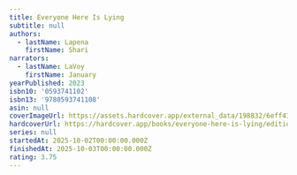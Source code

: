 ```yaml
---
title: Everyone Here Is Lying
subtitle: null
authors:
  - lastName: Lapena
    firstName: Shari
narrators:
  - lastName: LaVoy
    firstName: January
yearPublished: 2023
isbn10: '0593741102'
isbn13: '9780593741108'
asin: null
coverImageUrl: https://assets.hardcover.app/external_data/198832/6eff41bb5dff49e1b45c2cdf2898f40a3ef7bb5a.jpeg
hardcoverUrl: https://hardcover.app/books/everyone-here-is-lying/editions/31971740
series: null
startedAt: 2025-10-02T00:00:00.000Z
finishedAt: 2025-10-03T00:00:00.000Z
rating: 3.75
---
```


